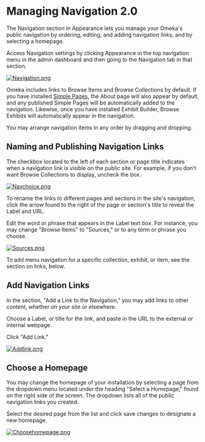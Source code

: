 Managing Navigation 2.0
=======================

The Navigation section in Appearance lets you manage your Omeka's public navigation by ordering, editing, and adding navigation links, and by selecting a homepage.

Access Navigation settings by clicking Appearance in the top navigation menu in the admin dashboard and then going to the Navigation tab in that section.

[![Navigation.png](https://omeka.org/c/images/thumb/4/4f/Navigation.png/400px-Navigation.png)](https://omeka.org/codex/File:Navigation.png)

Omeka includes links to Browse Items and Browse Collections by default. If you have installed [Simple Pages](Plugins/SimplePages_2.0.md), the About page will also appear by default, and any published Simple Pages will be automatically added to the navigation. Likewise, once you have installed Exhibit Builder, Browse Exhibits will automatically appear in the navigation.

You may arrange navigation items in any order by dragging and dropping.

Naming and Publishing Navigation Links
----------------------------------------------------

The checkbox located to the left of each section or page title indicates when a navigation link is visible on the public site. For example, if you don’t want Browse Collections to display, uncheck the box.


[![Navchoice.png](https://omeka.org/c/images/thumb/f/f7/Navchoice.png/200px-Navchoice.png)](https://omeka.org/codex/File:Navchoice.png)

To rename the links to different pages and sections in the site's
navigation, click the arrow found to the right of the page or section's title to reveal the Label and URL.

Edit the word or phrase that appears in the Label text box. For
instance, you may change "Browse Items" to "Sources," or to any term or phrase you choose.

[![Sources.png](https://omeka.org/c/images/thumb/6/6c/Sources.png/400px-Sources.png)](https://omeka.org/codex/File:Sources.png)

To add menu navigation for a specific collection, exhibit, or item, see the section on links, below.

Add Navigation Links
-----------------------------------------------------------------
In the section, "Add a Link to the Navigation," you may add links to other content, whether on your site or elsewhere.

Choose a Label, or title for the link, and paste in the URL to the external or internal webpage.

Click "Add Link."

[![Addlink.png](https://omeka.org/c/images/thumb/8/85/Addlink.png/400px-Addlink.png)](https://omeka.org/codex/File:Addlink.png)


Choose a Homepage
-----------------------------------------------------------------

You may change the homepage of your installation by selecting a page from the dropdown menu located under the heading "Select a Homepage," found on the right side of the screen. The dropdown lists all of the public navigation links you created.

Select the desired page from the list and click save changes to
designate a new homepage.

[![Choosehomepage.png](https://omeka.org/c/images/thumb/2/2e/Choosehomepage.png/400px-Choosehomepage.png)](https://omeka.org/codex/File:Choosehomepage.png)

